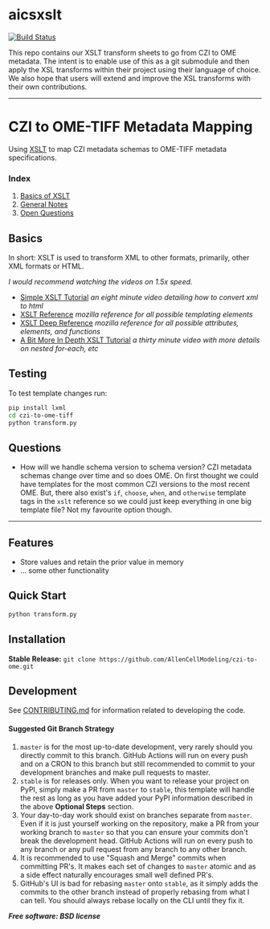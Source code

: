 # aicsxslt

[![Build Status](https://github.com/AllenCellModeling/czi-to-ome-xslt/workflows/Test%20and%20Lint/badge.svg)](https://github.com/AllenCellModeling/czi-to-ome-xslt/actions)

This repo contains our XSLT transform sheets to go from CZI to OME metadata.
The intent is to enable use of this as a git submodule and then apply the XSL transforms
within their project using their language of choice. We also hope that users will extend and
improve the XSL transforms with their own contributions.

---

# CZI to OME-TIFF Metadata Mapping

Using [XSLT](https://en.wikipedia.org/wiki/XSLT) to map CZI metadata schemas to OME-TIFF metadata specifications.

### Index
1. [Basics of XSLT](#basics)
2. [General Notes](#notes)
3. [Open Questions](#questions)

## Basics
In short: XSLT is used to transform XML to other formats, primarily, other XML formats or HTML.

_I would recommend watching the videos on 1.5x speed._

* [Simple XSLT Tutorial](https://www.youtube.com/watch?v=BujLy71JY1k)
_an eight minute video detailing how to convert xml to html_
* [XSLT Reference](https://developer.mozilla.org/en-US/docs/Web/XSLT)
_mozilla reference for all possible templating elements_
* [XSLT Deep Reference](https://developer.mozilla.org/en-US/docs/Web/XSLT/Transforming_XML_with_XSLT)
_mozilla reference for all possible attributes, elements, and functions_
* [A Bit More In Depth XSLT Tutorial](https://www.youtube.com/watch?v=Rn1bvTYYsCY)
_a thirty minute video with more details on nested for-each, etc_

## Testing
To test template changes run:

```bash
pip install lxml
cd czi-to-ome-tiff
python transform.py
```

## Questions
* How will we handle schema version to schema version? CZI metadata schemas change over time and so does OME. On first
thought we could have templates for the most common CZI versions to the most recent OME. But, there also exist's `if`,
`choose`, `when`, and `otherwise` template tags in the `xslt` reference so we could just keep everything in one big
template file? Not my favourite option though.


---

## Features
* Store values and retain the prior value in memory
* ... some other functionality

## Quick Start
```python
python transform.py
```

## Installation
**Stable Release:** `git clone https://github.com/AllenCellModeling/czi-to-ome.git`<br>


## Development
See [CONTRIBUTING.md](CONTRIBUTING.md) for information related to developing the code.


#### Suggested Git Branch Strategy
1. `master` is for the most up-to-date development, very rarely should you directly commit to this branch. GitHub
Actions will run on every push and on a CRON to this branch but still recommended to commit to your development
branches and make pull requests to master.
2. `stable` is for releases only. When you want to release your project on PyPI, simply make a PR from `master` to
`stable`, this template will handle the rest as long as you have added your PyPI information described in the above
**Optional Steps** section.
3. Your day-to-day work should exist on branches separate from `master`. Even if it is just yourself working on the
repository, make a PR from your working branch to `master` so that you can ensure your commits don't break the
development head. GitHub Actions will run on every push to any branch or any pull request from any branch to any other
branch.
4. It is recommended to use "Squash and Merge" commits when committing PR's. It makes each set of changes to `master`
atomic and as a side effect naturally encourages small well defined PR's.
5. GitHub's UI is bad for rebasing `master` onto `stable`, as it simply adds the commits to the other branch instead of
properly rebasing from what I can tell. You should always rebase locally on the CLI until they fix it.


***Free software: BSD license***

